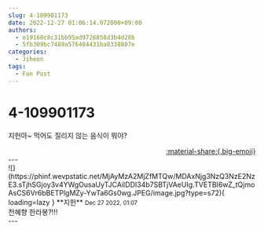 ```yaml
---
slug: 4-109901173
date: 2022-12-27 01:06:14.972000+09:00
authors:
  - e19160c8c31bb95ad9726858d3b4d28b
  - 5fb309bc7489a576484431ba8338807e
categories:
  - Jiheon
tags:
  - Fan Post
---
```


# 4-109901173

<div class="post-container" markdown="1">
<div class="content-container md-sidebar__scrollwrap" markdown="1">

지헌아~ 먹어도 질리지 않는 음식이 뭐야? 

</div>
</div>

<div style="text-align: right;" markdown="1">
<a href="https://weverse.io/fromis9/fanpost/4-109901173" style="text-align: right;">:material-share:{.big-emoji}</a>
</div>
---

<div class="comments-container md-sidebar__scrollwrap" markdown="1">
<div class="comment" markdown="1">
<div class='id-container' markdown="1">
![](https://phinf.wevpstatic.net/MjAyMzA2MjZfMTQw/MDAxNjg3NzQ3NzE2NzE3.sTjhSGjoy3v4YWgOusaUyTJCAiIDDI34b7SBTjVAeUIg.TVETBI6wZ_tQjmoAsCS6Vr6bBETPlgMZy-YwTa6Gs0wg.JPEG/image.jpg?type=s72){ loading=lazy }
**<span class="artist">지헌</span>** <small>Dec 27 2022, 01:07</small><br>
</div>
<div class='comment-body' markdown="1">
천혜향 한라봉?!!!
</div>
</div>
</div>
---

